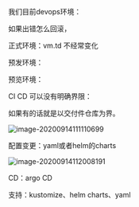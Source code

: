 我们目前devops环境：

如果出错怎么回滚，



正式环境：vm.td 不经常变化

预发环境：

预览环境：



CI CD 可以没有明确界限：

如果有的话就是以交付件仓库为界。



![image-20200914111110699](https://tva1.sinaimg.cn/large/007S8ZIlly1giq087k4gvj30o80c977p.jpg)

配置变更：yaml或者helm的charts 

![image-20200914112008191](https://tva1.sinaimg.cn/large/007S8ZIlly1giq0hje8loj30lr0a4wgd.jpg)



CD：argo CD

支持：kustomize、helm charts、yaml

